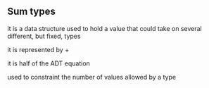 ## Sum types
<p class="fragment fade-in" align="left">it is a data structure used to hold a value that could take on several different, but fixed, types
</p>
<p class="fragment fade-in" align="left">it is represented by +</p>
<p class="fragment fade-in" align="left">it is half of the ADT equation</p>
<p class="fragment fade-in" align="left">used to constraint the number of values allowed by a type</p>